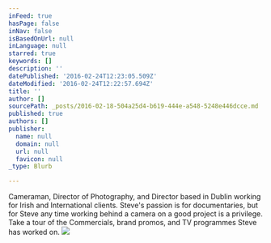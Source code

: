 ```yaml
---
inFeed: true
hasPage: false
inNav: false
isBasedOnUrl: null
inLanguage: null
starred: true
keywords: []
description: ''
datePublished: '2016-02-24T12:23:05.509Z'
dateModified: '2016-02-24T12:22:57.694Z'
title: ''
author: []
sourcePath: _posts/2016-02-18-504a25d4-b619-444e-a548-5248e446dcce.md
published: true
authors: []
publisher:
  name: null
  domain: null
  url: null
  favicon: null
_type: Blurb

---
```

Cameraman, Director of Photography, and Director based in Dublin working for Irish and International clients. Steve's passion is for documentaries, but for Steve any time working behind a camera on a good project is a privilege. Take a tour of the Commercials, brand promos, and TV programmes Steve has worked on.
![](https://the-grid-user-content.s3-us-west-2.amazonaws.com/9db30520-8fa3-4056-a4e6-808d58534609.JPG)